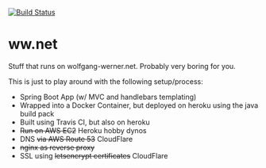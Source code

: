 [![Build Status](https://travis-ci.org/wwerner/ww.net.svg?branch=master)](https://travis-ci.org/wwerner/ww.net)

# ww.net
Stuff that runs on wolfgang-werner.net.
Probably very boring for you.

This is just to play around with the following setup/process:
* Spring Boot App (w/ MVC and handlebars templating)
* Wrapped into a Docker Container, but deployed on heroku using the java build pack
* Built using Travis CI, but also on heroku
* ~~Run on AWS EC2~~ Heroku hobby dynos
* DNS ~~via AWS Route 53~~ CloudFlare
* ~~nginx as reverse proxy~~
* SSL using ~~letsencrypt certificates~~ CloudFlare
